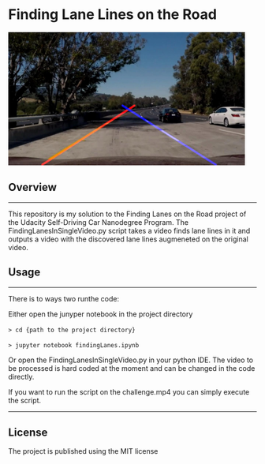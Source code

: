 # **Finding Lane Lines on the Road** 

<img src="frame139/frame139_processed.jpg" width="480" alt="Combined Image" />

## Overview
---

This repository is my solution to the Finding Lanes on the Road project of the Udacity Self-Driving Car Nanodegree Program. The  FindingLanesInSingleVideo.py script takes a video finds lane lines in it and outputs a video with the discovered lane lines augmeneted on the original video.


## Usage
---

There is to ways two runthe code:

Either open the junyper notebook in the project directory

`> cd {path to the project directory}`

`> jupyter notebook	findingLanes.ipynb`

Or open the FindingLanesInSingleVideo.py in your python IDE. The video to be processed is hard coded at the moment and can be changed in the code directly.

If you want to run the script on the challenge.mp4 you can simply execute the script.

---

## License
The project is published using the MIT license

